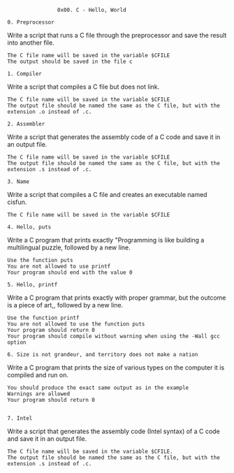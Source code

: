					0x00. C - Hello, World

	0. Preprocessor 

Write a script that runs a C file through the preprocessor and save the result into another file.

    The C file name will be saved in the variable $CFILE
    The output should be saved in the file c

	1. Compiler 

Write a script that compiles a C file but does not link.

    The C file name will be saved in the variable $CFILE
    The output file should be named the same as the C file, but with the extension .o instead of .c.

	2. Assembler

Write a script that generates the assembly code of a C code and save it in an output file.

    The C file name will be saved in the variable $CFILE
    The output file should be named the same as the C file, but with the extension .s instead of .c.

	3. Name 

Write a script that compiles a C file and creates an executable named cisfun.

    The C file name will be saved in the variable $CFILE

	4. Hello, puts 

Write a C program that prints exactly "Programming is like building a multilingual puzzle, followed by a new line.

    Use the function puts
    You are not allowed to use printf
    Your program should end with the value 0

	5. Hello, printf 

Write a C program that prints exactly with proper grammar, but the outcome is a piece of art,, followed by a new line.

    Use the function printf
    You are not allowed to use the function puts
    Your program should return 0
    Your program should compile without warning when using the -Wall gcc option

	6. Size is not grandeur, and territory does not make a nation

Write a C program that prints the size of various types on the computer it is compiled and run on.

    You should produce the exact same output as in the example
    Warnings are allowed
    Your program should return 0


	7. Intel

Write a script that generates the assembly code (Intel syntax) of a C code and save it in an output file.

    The C file name will be saved in the variable $CFILE.
    The output file should be named the same as the C file, but with the extension .s instead of .c.


